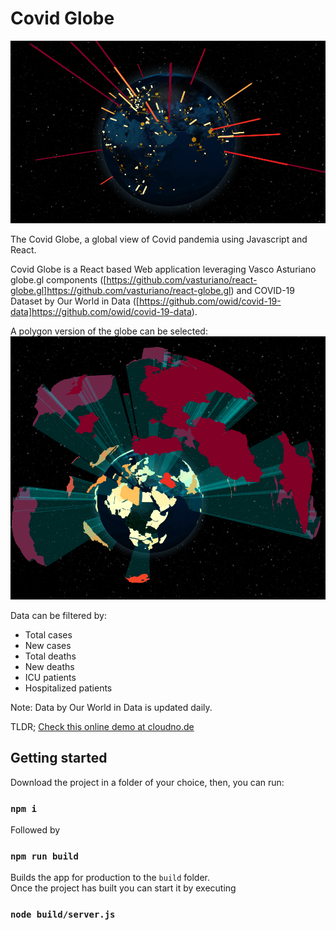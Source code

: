 # Covid Globe

![Covid Globe](/project-images/covid-globe-flat.png)

The Covid Globe, a global view of Covid pandemia using Javascript and React.

Covid Globe is a React based Web application leveraging Vasco Asturiano globe.gl components ([https://github.com/vasturiano/react-globe.gl]https://github.com/vasturiano/react-globe.gl) and COVID-19 Dataset by Our World in Data ([https://github.com/owid/covid-19-data]https://github.com/owid/covid-19-data).

A polygon version of the globe can be selected:
![Polygons](/project-images/polygons.png)

Data can be filtered by:

* Total cases
* New cases
* Total deaths
* New deaths
* ICU patients
* Hospitalized patients

Note: Data by Our World in Data is updated daily.

TLDR; [Check this online demo at cloudno.de](http://coronaglobe.cloudno.de/)


## Getting started

Download the project in a folder of your choice, then, you can run:

### `npm i`

Followed by 

### `npm run build`

Builds the app for production to the `build` folder.\
Once the project has built you can start it by executing

### `node build/server.js`
